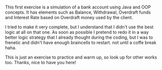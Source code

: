 This first exercise is a simulation of a bank account using Java and OOP concepts. It has elements such as Balance, Withdrawal, Overdraft funds and Interest Rate based on Overdraft money used by the client.

I tried to make it very complete, but I understand that I didn't use the best logic at all on that one. As soon as possible I pretend to redo it in a way better logic strategy that I already thought during the coding, but I was to frenetic and didn't have enough braincells to restart. not until a coffe break haha.

This is just an exercise to practice and warm up, so look up for other works too. Thanks, nice to have you here!
